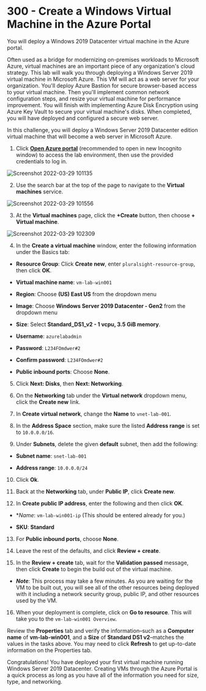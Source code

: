 # 300 - Create a Windows Virtual Machine in the Azure Portal

You will deploy a Windows 2019 Datacenter virtual machine in the Azure portal.

Often used as a bridge for modernizing on-premises workloads to Microsoft Azure, virtual machines are an important piece of any organization's cloud strategy. This lab will walk you through deploying a Windows Server 2019 virtual machine in Microsoft Azure. This VM will act as a web server for your organization. You'll deploy Azure Bastion for secure browser-based access to your virtual machine. Then you'll implement common network configuration steps, and resize your virtual machine for performance improvement. You will finish with implementing Azure Disk Encryption using Azure Key Vault to secure your virtual machine's disks. When completed, you will have deployed and configured a secure web server.

In this challenge, you will deploy a Windows Server 2019 Datacenter edition virtual machine that will become a web server in Microsoft Azure.

1. Click **[Open Azure portal](https://login.microsoftonline.com/organizations/oauth2/v2.0/authorize?redirect_uri=https%3A%2F%2Fportal.azure.com%2Fsignin%2Findex%2F&response_type=code%20id_token&scope=https%3A%2F%2Fmanagement.core.windows.net%2F%2Fuser_impersonation%20openid%20email%20profile&state=OpenIdConnect.AuthenticationProperties%3DMb-Zkifm8iOh8SurtYWzqJdj2X9VVmjb2Nibl1_4Msfh1ckihngnQ3PLAhch4KN-w_NFx7intHUnGTTkyXF1k9qfXmwTcGIa5vKV-V-0xx-Iu-Hr8liJhz7v1hhzU-Nk-jgiOWfH3Hl6mbpr1ZJFR2g0gwr7ytUYyfHEUPwYAgj7PjmjNbQL8VUXSUd4EMMtmNol9rB_euoBSRJKpnSE69bKskb_11qM1HL59SKtLUPwTLwZun_dTqb9l4wSM9kemzVwVG_HJZxoxpbdtazKQIn9fHhYpasEiaB9WR5iT9W22oo7q3wskMFAGO3ZMRZcLn6f7W9WgY9JiUqtam-Ba1q1_X4ykF1Ni0qcNkunNRr8UHL9EAPaL92RtNXh1Fr-_j_yFcJPqLCTOM2ySp5rtA&response_mode=form_post&nonce=637841379636724262.NzZlZDdiZDItN2EwYi00ZDlkLWEzMTAtNzc4NDEyZTY0Y2IwZTg1YjA0YWUtNTk0Yy00MzllLWJkM2EtOTQxNmEzOTA1YjMw&client_id=c44b4083-3bb0-49c1-b47d-974e53cbdf3c&site_id=501430&client-request-id=a859f2f4-c659-4382-83b9-70b3dc12fef6&x-client-SKU=ID_NET472&x-client-ver=6.12.2.0&sso_reload=true)** (recommended to open in new Incognito window) to access the lab environment, then use the provided credentials to log in.

![Screenshot 2022-03-29 101135](https://user-images.githubusercontent.com/12828104/160565259-5de2ef9c-82a8-4770-9291-98519c69f40f.png)

2. Use the search bar at the top of the page to navigate to the **Virtual machines** service.

![Screenshot 2022-03-29 101556](https://user-images.githubusercontent.com/12828104/160566299-f7a683a0-d5fc-4071-ac72-53454fc0c223.png)

3. At the **Virtual machines** page, click the **+Create** button, then choose **+ Virtual machine**.

![Screenshot 2022-03-29 102309](https://user-images.githubusercontent.com/12828104/160567258-70fba4f4-a9f1-4ab5-97bb-1958fc4c42f3.png)

4. In the **Create a virtual machine** window, enter the following information under the Basics tab:

- **Resource Group**: Click **Create new**, enter ```pluralsight-resource-group```, then click **OK**.

- **Virtual machine name**:  ```vm-lab-win001```

- **Region**: Choose **(US) East US** from the dropdown menu 

- **Image**: Choose **Windows Server 2019 Datacenter - Gen2** from the dropdown menu

- **Size**: Select **Standard_DS1_v2 - 1 vcpu, 3.5 GiB memory**.

- **Username**:  ```azurelabadmin```

- **Password**: ```L234FOmdwer#2```

- **Confirm password**:  ```L234FOmdwer#2```

- **Public inbound ports**: Choose **None**.

5. Click **Next: Disks**, then **Next: Networking**.

6. On the **Networking** tab under the **Virtual network** dropdown menu, click the **Create new** link.

7. In **Create virtual network**, change the **Name** to ```vnet-lab-001```.

8. In the **Address Space** section, make sure the listed **Address range** is set to ```10.0.0.0/16```.

9. Under **Subnets**, delete the given **default** subnet, then add the following:

- **Subnet name**:  ```snet-lab-001``` 

- **Address range**:  ```10.0.0.0/24``` 

10. Click **Ok**. 

11. Back at the **Networking** tab, under **Public IP**, click **Create new**.

12. In **Create public IP address**, enter the following and then click **OK**.

- **Name*: ```vm-lab-win001-ip``` (This should be entered already for you.)

- **SKU**: **Standard**

13. For **Public inbound ports**, choose **None**.

14. Leave the rest of the defaults, and click **Review + create**.

15. In the **Review + create** tab, wait for the **Validation passed** message, then click **Create** to begin the build out of the virtual machine. 

- ***Note***: This process may take a few minutes. As you are waiting for the VM to be built out, you will see all of the other resources being deployed with it including a network security group, public IP, and other resources used by the VM.

16. When your deployment is complete, click on **Go to resource**. This will take you to the ```vm-lab-win001 Overview```.

Review the **Properties** tab and verify the information–such as a **Computer name** of **vm-lab-win001**, and a **Size** of **Standard DS1 v2**–matches the values in the tasks above. You may need to click **Refresh** to get up-to-date information on the Properties tab.

Congratulations! You have deployed your first virtual machine running Windows Server 2019 Datacenter. Creating VMs through the Azure Portal is a quick process as long as you have all of the information you need for size, type, and networking.
